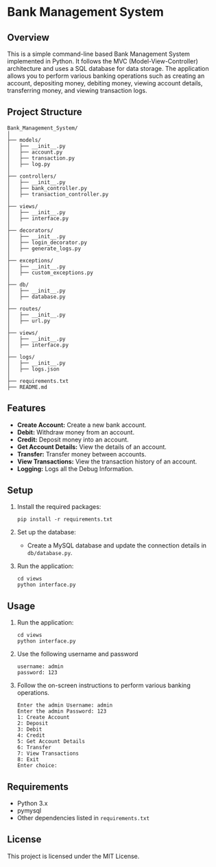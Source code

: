 # Bank Management System

## Overview

This is a simple command-line based Bank Management System implemented in Python. It follows the MVC (Model-View-Controller) architecture and uses a SQL database for data storage. The application allows you to perform various banking operations such as creating an account, depositing money, debiting money, viewing account details, transferring money, and viewing transaction logs.

## Project Structure

```
Bank_Management_System/
│
├── models/
│   ├── __init__.py
│   ├── account.py
│   ├── transaction.py
│   ├── log.py
│
├── controllers/
│   ├── __init__.py
│   ├── bank_controller.py
│   ├── transaction_controller.py
│
├── views/
│   ├── __init__.py
│   ├── interface.py
│
├── decorators/
│   ├── __init__.py
│   ├── login_decorator.py
│   ├── generate_logs.py
│
├── exceptions/
│   ├── __init__.py
│   ├── custom_exceptions.py
│
├── db/
│   ├── __init__.py
│   ├── database.py
│
├── routes/
│   ├── __init__.py
│   ├── url.py
│
├── views/
│   ├── __init__.py
│   ├── interface.py
│
├── logs/
│   ├── __init__.py
│   ├── logs.json
│
├── requirements.txt
├── README.md
```

## Features

- **Create Account:** Create a new bank account.
- **Debit:** Withdraw money from an account.
- **Credit:** Deposit money into an account.
- **Get Account Details:** View the details of an account.
- **Transfer:** Transfer money between accounts.
- **View Transactions:** View the transaction history of an account.
- **Logging:** Logs all the Debug Information.

## Setup

1. Install the required packages:

    ```shell
    pip install -r requirements.txt
    ```

2. Set up the database:

    - Create a MySQL database and update the connection details in `db/database.py`.

3. Run the application:

    ```shell
    cd views
    python interface.py
    ```

## Usage

1. Run the application:

    ```shell
    cd views
    python interface.py
    ```

2. Use the following username and password
   ```commandline
   username: admin
   password: 123
   ```

3. Follow the on-screen instructions to perform various banking operations.
   ```commandline
   Enter the admin Username: admin
   Enter the admin Password: 123
   1: Create Account
   2: Deposit
   3: Debit
   4: Credit
   5: Get Account Details
   6: Transfer
   7: View Transactions
   8: Exit
   Enter choice:
   ```


## Requirements

- Python 3.x
- pymysql
- Other dependencies listed in `requirements.txt`

## License

This project is licensed under the MIT License.